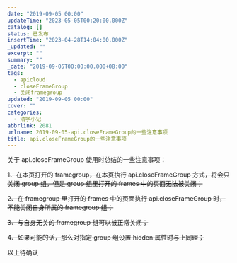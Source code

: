 ```yaml
---
date: "2019-09-05 00:00"
updateTime: "2023-05-05T00:20:00.000Z"
catalog: []
status: 已发布
insertTime: "2023-04-28T14:04:00.000Z"
_updated: ""
excerpt: ""
summary: ""
_date: "2019-09-05T00:00:00.000+08:00"
tags:
  - apicloud
  - closeFrameGroup
  - 关闭framegroup
updated: "2019-09-05 00:00"
cover: ""
categories:
  - 清学小记
abbrlink: 2081
urlname: 2019-09-05-api.closeFrameGroup的一些注意事项
title: api.closeFrameGroup的一些注意事项
---
```


关于 api.closeFrameGroup 使用时总结的一些注意事项：

~~1、在本页打开的 framegroup，在本页执行 api.closeFrameGroup 方式，将会只关闭 group 组，但是 group 组里打开的 frames 中的页面无法被关闭；~~

~~2、在 framegroup 里打开的 frames 中的页面执行 api.closeFrameGroup 时，不能关闭自身所属的 framegroup 组；~~

~~3、与自身无关的 framegroup 组可以被正常关闭；~~

~~4、如果可能的话，那么对指定 group 组设置 hidden 属性时与上同理；~~

以上待确认
